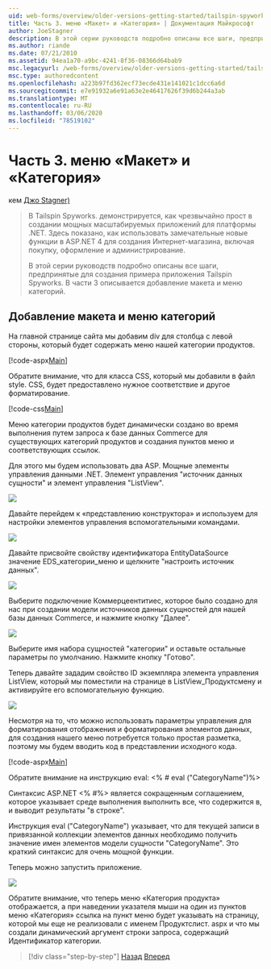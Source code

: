 ```yaml
---
uid: web-forms/overview/older-versions-getting-started/tailspin-spyworks/tailspin-spyworks-part-3
title: Часть 3. меню «Макет» и «Категория» | Документация Майкрософт
author: JoeStagner
description: В этой серии руководств подробно описаны все шаги, предпринятые для создания примера приложения Tailspin Spyworks. В части 3 описывается добавление макета и меню категорий.
ms.author: riande
ms.date: 07/21/2010
ms.assetid: 94ea1a70-a9bc-4241-8f36-08366d64bab9
msc.legacyurl: /web-forms/overview/older-versions-getting-started/tailspin-spyworks/tailspin-spyworks-part-3
msc.type: authoredcontent
ms.openlocfilehash: a223b97fd362ecf73ecde431e141021c1dcc6a6d
ms.sourcegitcommit: e7e91932a6e91a63e2e46417626f39d6b244a3ab
ms.translationtype: MT
ms.contentlocale: ru-RU
ms.lasthandoff: 03/06/2020
ms.locfileid: "78519102"
---
```

# <a name="part-3-layout-and-category-menu"></a>Часть 3. меню «Макет» и «Категория»

кем [Джо Stagner)](https://github.com/JoeStagner)

> В Tailspin Spyworks. демонстрируется, как чрезвычайно прост в создании мощных масштабируемых приложений для платформы .NET. Здесь показано, как использовать замечательные новые функции в ASP.NET 4 для создания Интернет-магазина, включая покупку, оформление и администрирование.
> 
> В этой серии руководств подробно описаны все шаги, предпринятые для создания примера приложения Tailspin Spyworks. В части 3 описывается добавление макета и меню категорий.

## <a id="_Toc260221669"></a>Добавление макета и меню категорий

На главной странице сайта мы добавим div для столбца с левой стороны, который будет содержать меню нашей категории продуктов.

[!code-aspx[Main](tailspin-spyworks-part-3/samples/sample1.aspx)]

Обратите внимание, что для класса CSS, который мы добавили в файл style. CSS, будет предоставлено нужное соответствие и другое форматирование.

[!code-css[Main](tailspin-spyworks-part-3/samples/sample2.css)]

Меню категории продуктов будет динамически создано во время выполнения путем запроса к базе данных Commerce для существующих категорий продуктов и создания пунктов меню и соответствующих ссылок.

Для этого мы будем использовать два ASP. Мощные элементы управления данными .NET. Элемент управления "источник данных сущности" и элемент управления "ListView".

![](tailspin-spyworks-part-3/_static/image1.jpg)

Давайте перейдем к «представлению конструктора» и используем для настройки элементов управления вспомогательными командами.

![](tailspin-spyworks-part-3/_static/image2.jpg)

Давайте присвойте свойству идентификатора EntityDataSource значение EDS\_категории\_меню и щелкните "настроить источник данных".

![](tailspin-spyworks-part-3/_static/image3.jpg)

Выберите подключение Коммерцеентитиес, которое было создано для нас при создании модели источников данных сущностей для нашей базы данных Commerce, и нажмите кнопку "Далее".

![](tailspin-spyworks-part-3/_static/image4.jpg)

Выберите имя набора сущностей "категории" и оставьте остальные параметры по умолчанию. Нажмите кнопку "Готово".

Теперь давайте зададим свойство ID экземпляра элемента управления ListView, который мы поместили на странице в ListView\_Продуктсмену и активируйте его вспомогательную функцию.

![](tailspin-spyworks-part-3/_static/image5.jpg)

Несмотря на то, что можно использовать параметры управления для форматирования отображения и форматирования элементов данных, для создания нашего меню потребуется только простая разметка, поэтому мы будем вводить код в представлении исходного кода.

[!code-aspx[Main](tailspin-spyworks-part-3/samples/sample3.aspx)]

Обратите внимание на инструкцию eval: &lt;% # eval ("CategoryName")%&gt;

Синтаксис ASP.NET &lt;% #%&gt; является сокращенным соглашением, которое указывает среде выполнения выполнить все, что содержится в, и выводит результаты "в строке".

Инструкция eval ("CategoryName") указывает, что для текущей записи в привязанной коллекции элементов данных необходимо получить значение имен элементов модели сущности "CategoryName". Это краткий синтаксис для очень мощной функции.

Теперь можно запустить приложение.

![](tailspin-spyworks-part-3/_static/image6.jpg)

Обратите внимание, что теперь меню «Категория продукта» отображается, а при наведении указателя мыши на один из пунктов меню «Категория» ссылка на пункт меню будет указывать на страницу, которой мы еще не реализовали с именем Продуктслист. aspx и что мы создали динамический аргумент строки запроса, содержащий  Идентификатор категории.

> [!div class="step-by-step"]
> [Назад](tailspin-spyworks-part-2.md)
> [Вперед](tailspin-spyworks-part-4.md)
